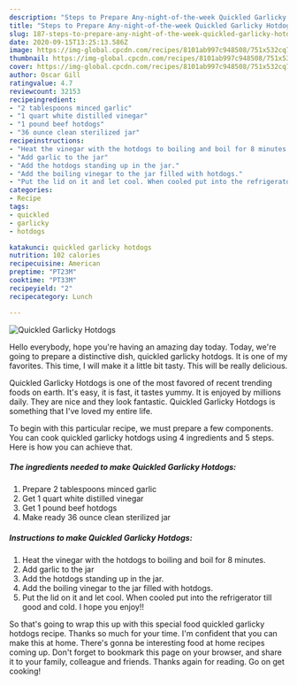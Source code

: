 ```yaml
---
description: "Steps to Prepare Any-night-of-the-week Quickled Garlicky Hotdogs"
title: "Steps to Prepare Any-night-of-the-week Quickled Garlicky Hotdogs"
slug: 187-steps-to-prepare-any-night-of-the-week-quickled-garlicky-hotdogs
date: 2020-09-15T13:25:13.586Z
image: https://img-global.cpcdn.com/recipes/8101ab997c948508/751x532cq70/quickled-garlicky-hotdogs-recipe-main-photo.jpg
thumbnail: https://img-global.cpcdn.com/recipes/8101ab997c948508/751x532cq70/quickled-garlicky-hotdogs-recipe-main-photo.jpg
cover: https://img-global.cpcdn.com/recipes/8101ab997c948508/751x532cq70/quickled-garlicky-hotdogs-recipe-main-photo.jpg
author: Oscar Gill
ratingvalue: 4.7
reviewcount: 32153
recipeingredient:
- "2 tablespoons minced garlic"
- "1 quart white distilled vinegar"
- "1 pound beef hotdogs"
- "36 ounce clean sterilized jar"
recipeinstructions:
- "Heat the vinegar with the hotdogs to boiling and boil for 8 minutes."
- "Add garlic to the jar"
- "Add the hotdogs standing up in the jar."
- "Add the boiling vinegar to the jar filled with hotdogs."
- "Put the lid on it and let cool. When cooled put into the refrigerator till good and cold. I hope you enjoy!!"
categories:
- Recipe
tags:
- quickled
- garlicky
- hotdogs

katakunci: quickled garlicky hotdogs 
nutrition: 102 calories
recipecuisine: American
preptime: "PT23M"
cooktime: "PT33M"
recipeyield: "2"
recipecategory: Lunch

---
```



![Quickled Garlicky Hotdogs](https://img-global.cpcdn.com/recipes/8101ab997c948508/751x532cq70/quickled-garlicky-hotdogs-recipe-main-photo.jpg)

Hello everybody, hope you're having an amazing day today. Today, we're going to prepare a distinctive dish, quickled garlicky hotdogs. It is one of my favorites. This time, I will make it a little bit tasty. This will be really delicious.



Quickled Garlicky Hotdogs is one of the most favored of recent trending foods on earth. It's easy, it is fast, it tastes yummy. It is enjoyed by millions daily. They are nice and they look fantastic. Quickled Garlicky Hotdogs is something that I've loved my entire life.


To begin with this particular recipe, we must prepare a few components. You can cook quickled garlicky hotdogs using 4 ingredients and 5 steps. Here is how you can achieve that.

<!--inarticleads1-->

##### The ingredients needed to make Quickled Garlicky Hotdogs:

1. Prepare 2 tablespoons minced garlic
1. Get 1 quart white distilled vinegar
1. Get 1 pound beef hotdogs
1. Make ready 36 ounce clean sterilized jar




<!--inarticleads2-->

##### Instructions to make Quickled Garlicky Hotdogs:

1. Heat the vinegar with the hotdogs to boiling and boil for 8 minutes.
1. Add garlic to the jar
1. Add the hotdogs standing up in the jar.
1. Add the boiling vinegar to the jar filled with hotdogs.
1. Put the lid on it and let cool. When cooled put into the refrigerator till good and cold. I hope you enjoy!!




So that's going to wrap this up with this special food quickled garlicky hotdogs recipe. Thanks so much for your time. I'm confident that you can make this at home. There's gonna be interesting food at home recipes coming up. Don't forget to bookmark this page on your browser, and share it to your family, colleague and friends. Thanks again for reading. Go on get cooking!
